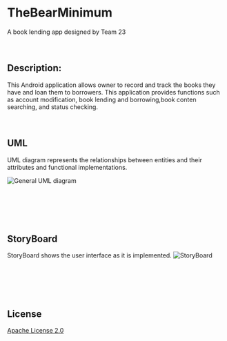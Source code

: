 # TheBearMinimum
A book lending app designed by Team 23<br /><br /><br />




## **Description**:

This Android application allows owner to record and track the books they have and loan them to borrowers.  This application provides functions such as account modification, 
book lending and borrowing,book conten searching, and status checking. <br /><br /><br />



## **UML**


UML diagram represents the relationships between entities and their attributes and functional implementations.

![General UML diagram](https://user-images.githubusercontent.com/58434423/95936904-dcc23200-0d93-11eb-90b8-07b5766ec71a.png)
<br /><br /><br /><br /><br /><br />

## **StoryBoard**



StoryBoard shows the user interface as it is implemented.
![StoryBoard](https://user-images.githubusercontent.com/59704757/96054295-9544b000-0e3e-11eb-84aa-00f848e0098e.png)
<br /><br /><br /><br /><br /><br />

## License

[Apache License 2.0](https://choosealicense.com/licenses/apache-2.0/)
<br /><br /><br /><br /><br /><br />





